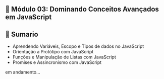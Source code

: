 ## 📌 **Módulo 03: Dominando Conceitos Avançados em JavaScript**

## 📎 **Sumario**
- Aprendendo Variáveis, Escopo e Tipos de dados no JavaScript
- Orientação a Protótipo com JavaScript
- Funções e Manipulação de Listas com JavaScript
- Promises e Assincronismo com JavaScript

em andamento...